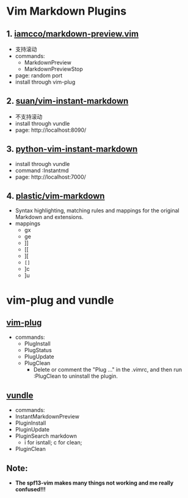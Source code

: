 # Vim Markdown Plugins
## 1. [iamcco/markdown-preview.vim](https://github.com/iamcco/markdown-preview.vim)
* 支持滚动
* commands:
    * MarkdownPreview
    * MarkdownPreviewStop
* page: random port
* install through vim-plug
## 2. [suan/vim-instant-markdown](https://github.com/suan/vim-instant-markdown)
* 不支持滚动
* install through vundle
* page: http://localhost:8090/
## 3. [python-vim-instant-markdown](https://github.com/isnowfy/python-vim-instant-markdown)
* install through vundle
* command :Instantmd
* page: http://localhost:7000/
## 4. [plastic/vim-markdown](https://github.com/plasticboy/vim-markdown)
* Syntax highlighting, matching rules and mappings for the original Markdown and extensions.
* mappings
    * gx
    * ge
    * ]]
    * [[
    * ][
    * `[]`
    * ]c
    * ]u
# vim-plug and vundle
## [vim-plug](https://github.com/junegunn/vim-plug) 
* commands:
  * PlugInstall
  * PlugStatus
  * PlugUpdate
  * PlugClean
    * Delete or comment the "Plug ..." in the .vimrc, and then run :PlugClean to uninstall the plugin.
## [vundle](https://github.com/VundleVim/Vundle.vim)
* commands:
 * InstantMarkdownPreview 
 * PluginInstall
 * PluginUpdate
 * PluginSearch markdown
   * i for isntall; c for clean; 
 * PluginClean
## Note:
* **The spf13-vim makes many things not working and me really confused!!!**
